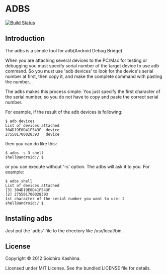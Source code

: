 ADBS
==============================================

[![Build Status](https://drone.io/github.com/ksoichiro/adbs/status.png)](https://drone.io/github.com/ksoichiro/adbs/latest)

## Introduction ##

The adbs is a simple tool for adb(Android Debug Bridge).

When you are attaching several devices to the PC/Mac for testing or debugging
you must specify serial number of the target device
to use adb command.
So you must use 'adb devices' to look for the device's serial number at first,
then copy it, and make the complete command with pasting the number...

The adbs makes this process simple.
You just specify the first character of the serial number, so you do not
have to copy and paste the correct serial number.

For example, if the result of the adb devices is following:

    $ adb devices
    List of devices attached
    304D19E0D41F543F  device
    275501700028393   device

then you can do like this:

    $ adbs -s 3 shell
    shell@android:/ $

or you can execute without '-s' option. The adbs will ask it to you.
For example:

    $ adbs shell
    List of devices attached
    [3] 304D19E0D41F543F
    [2] 275501700028393
    1st character of the serial number you want to use: 2
    shell@android:/ $

## Installing adbs ##

Just put the 'adbs' file to the directory like /usr/local/bin.

## License ##

Copyright © 2012 Soichiro Kashima.

Licensed under MIT License.
See the bundled LICENSE file for details.
